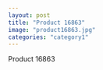 ```yaml
---
layout: post
title: "Product 16863"
image: "product16863.jpg"
categories: "category1"
---
```

Product 16863
